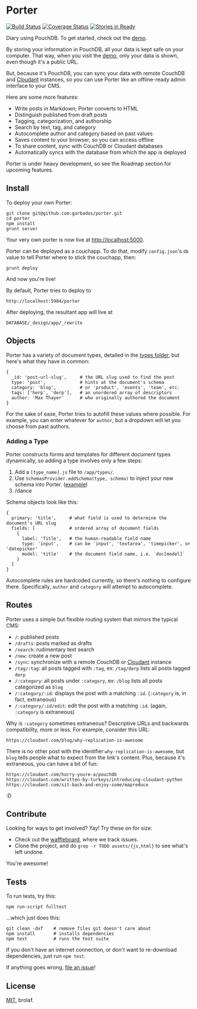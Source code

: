 # Porter

[![Build Status](https://travis-ci.org/garbados/porter.png?branch=master)](https://travis-ci.org/garbados/porter)
[![Coverage Status](https://coveralls.io/repos/garbados/porter/badge.png?branch=master)](https://coveralls.io/r/garbados/porter?branch=master)
[![Stories in Ready](https://badge.waffle.io/garbados/porter.png?label=ready)](http://waffle.io/garbados/porter)

[demo]: http://porter.maxthayer.org
[peerpouch]: https://github.com/natevw/PeerPouch
[pouchsearch]: https://github.com/pouchdb/pouchdb-search
[cloudant]: https://cloudant.com
[mit]: http://opensource.org/licenses/MIT

Diary using PouchDB. To get started, check out the [demo][demo].

By storing your information in PouchDB, all your data is kept safe on your computer. That way, when you visit the [demo][demo], only your data is shown, even though it's a public URL.

But, because it's PouchDB, you can sync your data with remote CouchDB and [Cloudant][cloudant] instances, so you can use Porter like an offline-ready admin interface to your CMS.

Here are some more features:

* Write posts in Markdown; Porter converts to HTML
* Distinguish published from draft posts
* Tagging, categorization, and authorship
* Search by text, tag, and category
* Autocomplete author and category based on past values
* Saves content to your browser, so you can access offline
* To share content, sync with CouchDB or Cloudant databases
* Automatically syncs with the database from which the app is deployed

Porter is under heavy development, so see the Roadmap section for upcoming features.

## Install

To deploy your own Porter:

    git clone git@github.com:garbados/porter.git
    cd porter
    npm install
    grunt server

Your very own porter is now live at <http://localhost:5000>.

Porter can be deployed as a couchapp. To do that, modify `config.json`'s `db` value to tell Porter where to stick the couchapp, then:

    grunt deploy

And now you're live! 

By default, Porter tries to deploy to

    http://localhost:5984/porter

After deploying, the resultant app will live at

    DATABASE/_design/app/_rewrite

## Objects

Porter has a variety of document types, detailed in the [types folder][], but here's what they have in common:

[types folder]: https://github.com/garbados/porter/tree/master/app/types

    {
      _id: 'post-url-slug',     # the URL slug used to find the post
      type: 'post',             # hints at the document's schema
      category: 'blog',         # or 'product', 'events', 'team', etc.
      tags: ['herp', 'derp'],   # an unordered array of descriptors
      author: 'Max Thayer'      # who originally authored the document
    }

For the sake of ease, Porter tries to autofill these values where possible. For example, you can enter whatever for `author`, but a dropdown will let you choose from past authors.

### Adding a Type

Porter constructs forms and templates for different document types dynamically, so adding a type involves only a few steps:

1. Add a `[type_name].js` file to `/app/types/`.
2. Use `SchemasProvider.addSchema(type, schema)` to inject your new schema into Porter. ([example][])
3. /dance

[example]: https://github.com/garbados/porter/blob/master/app/types/post.js

Schema objects look like this:

    {
      primary: 'title',     # what field is used to determine the document's URL slug
      fields: [             # ordered array of document fields
        {
          label: 'Title',   # the human-readable field name
          type: 'input',    # can be 'input', 'textarea', 'timepicker', or 'datepicker'
          model: 'title'    # the document field name, i.e. `doc[model]`
        }
      ]
    }

Autocomplete rules are hardcoded currently, so there's nothing to configure there. Specifically, `author` and `category` will attempt to autocomplete.

## Routes

Porter uses a simple but flexible routing system that mirrors the typical CMS:

* `/`: published posts
* `/drafts`: posts marked as drafts
* `/search`: rudimentary text search
* `/new`: create a new post
* `/sync`: synchronize with a remote CouchDB or [Cloudant][cloudant] instance
* `/tag/:tag`: all posts tagged with `:tag`, ex: `/tag/derp` lists all posts tagged `derp`
* `/:category`: all posts under `:category`, ex: `/blog` lists all posts categorized as `blog`
* `/:category/:id`: displays the post with a matching `:id`. (`:category` is, in fact, extraneous)
* `/:category/:id/edit`: edit the post with a matching `:id`. (again, `:category` is extraneous)

Why is `:category` sometimes extraneous? Descriptive URLs and backwards compatibility, more or less. For example, consider this URL:

    https://cloudant.com/blog/why-replication-is-awesome

There is no other post with the identifier `why-replication-is-awesome`, but `blog` tells people what to expect from the link's content. Plus, because it's extraneous, you can have a bit of fun:

    https://cloudant.com/harry-youre-a/pouchdb
    https://cloudant.com/written-by-turkeys/introducing-cloudant-python
    https://cloudant.com/sit-back-and-enjoy-some/mapreduce

:D

## Contribute

Looking for ways to get involved? Yay! Try these on for size:

* Check out the [waffleboard](https://waffle.io/garbados/porter), where we track issues.
* Clone the project, and do `grep -r TODO assets/{js,html}` to see what's left undone.

You're awesome!

## Tests

To run tests, try this:

    npm run-script fulltest

...which just does this:

    git clean -dxf    # remove files git doesn't care about
    npm install       # installs dependencies
    npm test          # runs the test suite

If you don't have an internet connection, or don't want to re-download dependencies, just run `npm test`.

If anything goes wrong, [file an issue](https://github.com/garbados/porter/issues/new)!

## License

[MIT][mit], brolaf.